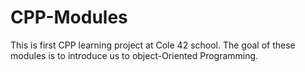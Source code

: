 # CPP-Modules
This is first CPP learning project at Cole 42 school.  The goal of these modules is to introduce us to object-Oriented Programming.
